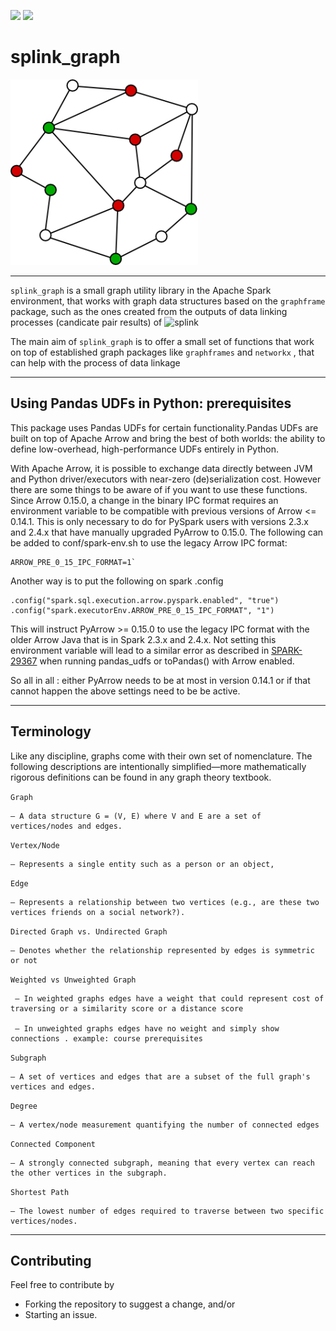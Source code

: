 
![](https://img.shields.io/badge/spark-%3E%3D2.4.5-orange) ![](https://img.shields.io/badge/pyarrow-%3C%3D%200.14.1-blue)

# splink_graph




![](https://github.com/moj-analytical-services/splink_graph/raw/master/notebooks/splink_graph300x297.png)

---



`splink_graph` is a small graph utility library in the Apache Spark environment, that works with graph data structures based on the `graphframe` package,
such as the ones created from the outputs of data linking processes (candicate pair results) of ![splink](https://github.com/moj-analytical-services/splink)  



The main aim of `splink_graph` is to offer a small set of functions that work on top of established graph packages like `graphframes` and `networkx`  , that can help with
the process of data linkage




---


## Using Pandas UDFs in Python: prerequisites


This package uses Pandas UDFs for certain functionality.Pandas UDFs are built on top of Apache Arrow and bring 
the best of both worlds: the ability to define low-overhead, high-performance UDFs entirely in Python.

With Apache Arrow, it is possible to exchange data directly between JVM and Python driver/executors with near-zero (de)serialization cost.
However there are some things to be aware of if you want to use these functions.
Since Arrow 0.15.0, a change in the binary IPC format requires an environment variable to be compatible with previous versions of Arrow <= 0.14.1. This is only necessary to do for PySpark users with versions 2.3.x and 2.4.x that have manually upgraded PyArrow to 0.15.0. The following can be added to conf/spark-env.sh to use the legacy Arrow IPC format:

    ARROW_PRE_0_15_IPC_FORMAT=1`

Another way is to put the following on spark .config

    .config("spark.sql.execution.arrow.pyspark.enabled", "true")
    .config("spark.executorEnv.ARROW_PRE_0_15_IPC_FORMAT", "1")


This will instruct PyArrow >= 0.15.0 to use the legacy IPC format with the older Arrow Java that is in Spark 2.3.x and 2.4.x. Not setting this environment variable will lead to a similar error as described in [SPARK-29367](https://issues.apache.org/jira/browse/SPARK-29367) when running pandas_udfs or toPandas() with Arrow enabled.


So all in all : either PyArrow needs to be at most in version 0.14.1 or if that cannot happen the above settings need to be be active.






---


## Terminology

Like any discipline, graphs come with their own set of nomenclature. 
The following descriptions are intentionally simplified—more mathematically rigorous definitions can be found in any graph theory textbook.

`Graph` 

    — A data structure G = (V, E) where V and E are a set of vertices/nodes and edges.

`Vertex/Node` 

    — Represents a single entity such as a person or an object,

`Edge` 

    — Represents a relationship between two vertices (e.g., are these two vertices friends on a social network?).

`Directed Graph vs. Undirected Graph` 

    — Denotes whether the relationship represented by edges is symmetric or not 

`Weighted vs Unweighted Graph` 

     — In weighted graphs edges have a weight that could represent cost of traversing or a similarity score or a distance score

     — In unweighted graphs edges have no weight and simply show connections . example: course prerequisites

`Subgraph` 

    — A set of vertices and edges that are a subset of the full graph's vertices and edges.

`Degree` 
    
    — A vertex/node measurement quantifying the number of connected edges 

`Connected Component` 

    — A strongly connected subgraph, meaning that every vertex can reach the other vertices in the subgraph.

`Shortest Path` 
    
    — The lowest number of edges required to traverse between two specific vertices/nodes.





---

## Contributing

Feel free to contribute by 

 * Forking the repository to suggest a change, and/or
 * Starting an issue.